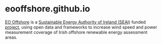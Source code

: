 # eooffshore.github.io

[EO Offshore]( https://twitter.com/eooffshore) is a [Sustainable Energy Authority of Ireland (SEAI)](https://www.seai.ie) funded [project](https://www.seai.ie/data-and-insights/seai-research/research-projects/details/building-upon-copernicus-earth-observation-services-to-augment-wind-measurement-coverage-of-the-oredp-offshore-renewable-energy-assessment-areas), using open data and frameworks to increase wind speed and power measurement coverage of Irish offshore renewable energy assessment areas.


